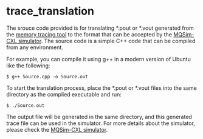 # trace_translation
The srouce code provided is for translating *.pout or *.vout generated from the [memory tracing tool](https://github.com/dgist-datalab/valgrind_cachetrace.git) to the format that can be accepted by the [MQSim-CXL simulator](https://github.com/spypaul/MQSim_CXL.git).
The source code is a simple C++ code that can be compiled from any environment. 

For example, you can compile it using g++ in a modern version of Ubuntu like the following:
```
$ g++ Source.cpp -o Source.out
```
To start the translation process, place the *.pout or *.vout files into the same directory as the complied executable and run:

```
$ ./Source.out
```

The output file will be generated in the same directory, and this generated trace file can be used in the simulator. 
For more details about the simulator, please check the [MQSim-CXL simulator](https://github.com/spypaul/MQSim_CXL.git).
